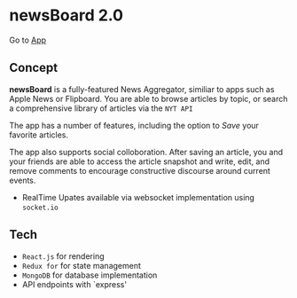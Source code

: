 # newsBoard 2.0

Go to [App](https://young-plains-73073.herokuapp.com)

## Concept

**newsBoard** is a fully-featured News Aggregator, similiar to apps such as Apple News or Flipboard.  You are able to browse articles by topic, or search a comprehensive library of articles via the `NYT API`

The app has a number of features, including the option to *Save* your favorite articles.

The app also supports social colloboration.  After saving an article, you and your friends are able to access the article snapshot and write, edit, and remove comments to encourage constructive discourse around current events.

* RealTime Upates available via websocket implementation using `socket.io`

## Tech
* `React.js` for rendering
* `Redux for` for state management
* `MongoDB` for database implementation
* API endpoints with `express'

